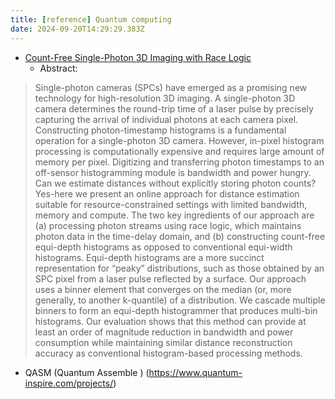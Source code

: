 ```yaml
---
title: [reference] Quantum computing
date: 2024-09-20T14:29:29.383Z
---
```



- [Count-Free Single-Photon 3D Imaging with Race Logic](https://ieeexplore-ieee-org.proxy.lib.utc.edu/abstract/document/10210115)
    -  Abstract:
>Single-photon cameras (SPCs) have emerged as a promising new technology for high-resolution 3D imaging. A single-photon 3D camera determines the round-trip time of a laser pulse by precisely capturing the arrival of individual photons at each camera pixel. Constructing photon-timestamp histograms is a fundamental operation for a single-photon 3D camera. However, in-pixel histogram processing is computationally expensive and requires large amount of memory per pixel. Digitizing and transferring photon timestamps to an off-sensor histogramming module is bandwidth and power hungry. Can we estimate distances without explicitly storing photon counts? Yes-here we present an online approach for distance estimation suitable for resource-constrained settings with limited bandwidth, memory and compute. The two key ingredients of our approach are (a) processing photon streams using race logic, which maintains photon data in the time-delay domain, and (b) constructing count-free equi-depth histograms as opposed to conventional equi-width histograms. Equi-depth histograms are a more succinct representation for “peaky” distributions, such as those obtained by an SPC pixel from a laser pulse reflected by a surface. Our approach uses a binner element that converges on the median (or, more generally, to another k-quantile) of a distribution. We cascade multiple binners to form an equi-depth histogrammer that produces multi-bin histograms. Our evaluation shows that this method can provide at least an order of magnitude reduction in bandwidth and power consumption while maintaining similar distance reconstruction accuracy as conventional histogram-based processing methods.

- QASM (Quantum Assemble ) (https://www.quantum-inspire.com/projects/)


